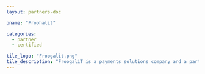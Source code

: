 ```yaml
---
layout: partners-doc

pname: "Froohalit"

categories: 
  - partner
  - certified

tile_logo: "Froogalit.png"
tile_description: "FroogaliT is a payments solutions company and a partner of BlackMoon Technologies, a sports technology company.  FroogaliT’s flagship sports product, FroogalParking, scans Ticketmaster barcodes and swipes credit cards from one device.  FroogalParking improves customer experience and captures real-time data analytics, thereby enabling sports teams to better understand their fans."
---
```

